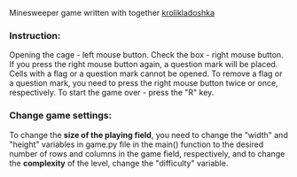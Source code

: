 Minesweeper game written with together [krolikladoshka](https://github.com/krolikladoshka)
### Instruction:
Opening the cage - left mouse button.
Check the box - right mouse button. If you press the right mouse button again, a question mark will be placed.
Cells with a flag or a question mark cannot be opened. To remove a flag or a question mark, you need to press the right mouse button twice or once, respectively.
To start the game over - press the "R" key.
### Change game settings:
To change the **size of the playing field**, you need to change the "width" and "height" variables in game.py file in the main() function to the desired number of rows and columns in the game field, respectively, and to change the **complexity** of the level, change the "difficulty" variable.